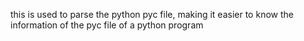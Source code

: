 this is used to parse the python pyc file, making it easier to know the information of the pyc file of a python program
